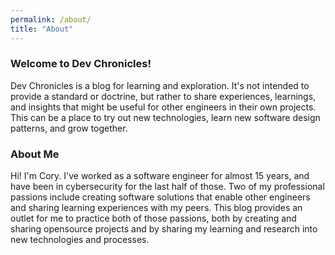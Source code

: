 ```yaml
---
permalink: /about/
title: "About"
---
```


### Welcome to Dev Chronicles!

Dev Chronicles is a blog for learning and exploration. It's not intended to provide a standard or doctrine, but rather 
to share experiences, learnings, and insights that might be useful for other engineers in their own projects. This
can be a place to try out new technologies, learn new software design patterns, and grow together.

### About Me

Hi! I'm Cory. I've worked as a software engineer for almost 15 years, and have been in cybersecurity for the last
half of those. Two of my professional passions include creating software solutions that enable other engineers and
sharing learning experiences with my peers. This blog provides an outlet for me to practice both of those passions,
both by creating and sharing opensource projects and by sharing my learning and research into new technologies
and processes.
